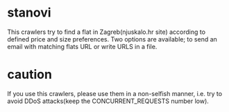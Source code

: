 # stanovi

This crawlers try to find a flat in Zagreb(njuskalo.hr site) according to defined price and size preferences. Two options are available; to send an email with matching flats URL or write URLS in a file.

# caution

If you use this crawlers, please use them in a non-selfish manner, i.e. try to avoid DDoS attacks(keep the CONCURRENT_REQUESTS number low).
